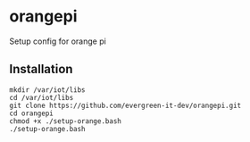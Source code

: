 # orangepi
Setup config for orange pi

Installation
------------

```
mkdir /var/iot/libs
cd /var/iot/libs
git clone https://github.com/evergreen-it-dev/orangepi.git
cd orangepi
chmod +x ./setup-orange.bash
./setup-orange.bash
```
